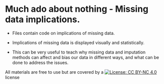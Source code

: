 # Much ado about nothing - Missing data implications.

* Files contain code on implications of missing data. 
 
* Implications of missing data is displayed visually and statistically. 

* This can be very useful to teach why missing data and imputation methods can affect and bias our data in different ways, and what can be done to address the issues.

All materials are free to use but are covered by a [![License: CC BY-NC 4.0](https://licensebuttons.net/l/by-nc/4.0/80x15.png)](https://creativecommons.org/licenses/by-nc/4.0/) license

